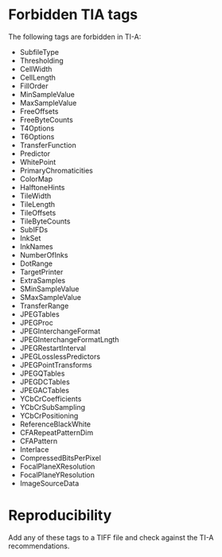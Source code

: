 # Forbidden TIA tags
The following tags are forbidden in TI-A:
- SubfileType
- Thresholding
- CellWidth
- CellLength
- FillOrder
- MinSampleValue
- MaxSampleValue
- FreeOffsets
- FreeByteCounts
- T4Options
- T6Options
- TransferFunction
- Predictor
- WhitePoint
- PrimaryChromaticities
- ColorMap
- HalftoneHints
- TileWidth
- TileLength
- TileOffsets
- TileByteCounts
- SubIFDs
- InkSet
- InkNames
- NumberOfInks
- DotRange
- TargetPrinter
- ExtraSamples
- SMinSampleValue
- SMaxSampleValue
- TransferRange
- JPEGTables
- JPEGProc
- JPEGInterchangeFormat
- JPEGInterchangeFormatLngth
- JPEGRestartInterval
- JPEGLosslessPredictors
- JPEGPointTransforms
- JPEGQTables
- JPEGDCTables
- JPEGACTables
- YCbCrCoefficients
- YCbCrSubSampling
- YCbCrPositioning
- ReferenceBlackWhite
- CFARepeatPatternDim
- CFAPattern
- Interlace
- CompressedBitsPerPixel
- FocalPlaneXResolution
- FocalPlaneYResolution
- ImageSourceData

# Reproducibility

Add any of these tags to a TIFF file and check against the TI-A recommendations.
